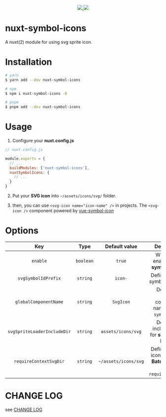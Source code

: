 
<p align="center">
  <a href="https://www.npmjs.org/package/nuxt-symbol-icons">
    <img src="https://img.shields.io/npm/v/nuxt-symbol-icons.svg">
  </a>
  <a href="https://npmcharts.com/compare/nuxt-symbol-icons?minimal=true">
    <img src="https://img.shields.io/npm/dm/nuxt-symbol-icons.svg">
  </a>
  <br>
</p>


# nuxt-symbol-icons

A nuxt(2) module for using svg sprite icon.

# Installation

```bash
# yarn
$ yarn add --dev nuxt-symbol-icons

# npm 
$ npm i nuxt-symbol-icons -D

# pnpm
$ pnpm add --dev nuxt-symbol-icons
```

# Usage

1. Configure your **nuxt.config.js**

```js
// nuxt.config.js

module.exports = {
  // ...
  buildModules: ['nuxt-symbol-icons'],
  nuxtSymbolIcons: {
    // ...
  }
}
```

2. Put your **SVG icon** into `~/assets/icons/svg/` folder.

3. then, you can use `<svg-icon name="icon-name" />` in projects. The `<svg-icon />` component powered by [vue-symbol-icon](https://github.com/yisibell/vue-symbol-icon)


# Options

| Key | Type | Default value | Description |
| :---: | :---: | :---: | :---: |
| `enable` | `boolean` | `true` | Whether to enable **nuxt-symbol-icons** |
| `svgSymbolIdPrefix` | `string` | `icon-` | Define the SVG symbol id prefix. |
| `globalComponentName` | `string` | `SvgIcon` | Define the global component name of `vue-symbol-icon`. |
| `svgSpriteLoaderIncludeDir` | `string` | `assets/icons/svg` | Define the include folder for **svg-sprite-loader**. |
| `requireContextSvgDir` | `string` | `~/assets/icons/svg` | Define the SVG icons folder for **Batch imports** via `require.context`. |

# CHANGE LOG

see [CHANGE LOG](./CHANGELOG.md)